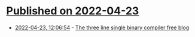 # [Published on 2022-04-23](index.md)

* [2022-04-23, 12:06:54](https://news.ycombinator.com/item?id=31133550) - [The three line single binary compiler free blog](https://flak.tedunangst.com/post/the-three-line-single-binary-compiler-free-blog)
